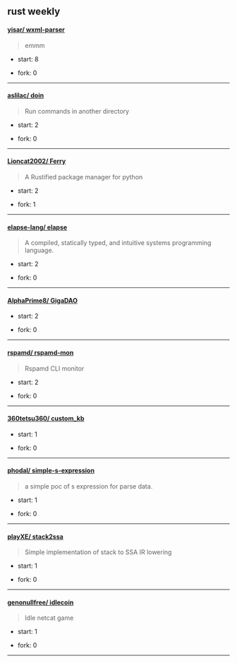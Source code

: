 ## rust weekly

#### [yisar/ wxml-parser](https://github.com/yisar/wxml-parser)
>  emmm
+ start: 8
+ fork: 0
---
#### [aslilac/ doin](https://github.com/aslilac/doin)
>  Run commands in another directory
+ start: 2
+ fork: 0
---
#### [Lioncat2002/ Ferry](https://github.com/Lioncat2002/Ferry)
>  A Rustified package manager for python
+ start: 2
+ fork: 1
---
#### [elapse-lang/ elapse](https://github.com/elapse-lang/elapse)
>  A compiled, statically typed, and intuitive systems programming language.
+ start: 2
+ fork: 0
---
#### [AlphaPrime8/ GigaDAO](https://github.com/AlphaPrime8/GigaDAO)
>  
+ start: 2
+ fork: 0
---
#### [rspamd/ rspamd-mon](https://github.com/rspamd/rspamd-mon)
>  Rspamd CLI monitor
+ start: 2
+ fork: 0
---
#### [360tetsu360/ custom_kb](https://github.com/360tetsu360/custom_kb)
>  
+ start: 1
+ fork: 0
---
#### [phodal/ simple-s-expression](https://github.com/phodal/simple-s-expression)
>  a simple poc of s expression for parse data.
+ start: 1
+ fork: 0
---
#### [playXE/ stack2ssa](https://github.com/playXE/stack2ssa)
>  Simple implementation of stack to SSA IR lowering 
+ start: 1
+ fork: 0
---
#### [genonullfree/ idlecoin](https://github.com/genonullfree/idlecoin)
>  Idle netcat game
+ start: 1
+ fork: 0
---
